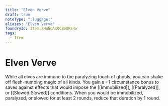 ```yaml
---
title: "Elven Verve"
draft: true
noteType: ":luggage:"
aliases: "Elven Verve"
foundryId: Item.ZHuNoAxOCBmORs4w
tags:
  - Item
---
```


# Elven Verve

While all elves are immune to the paralyzing touch of ghouls, you can shake off flesh-numbing magic of all kinds. You gain a +1 circumstance bonus to saves against effects that would impose the [[Immobilized]], [[Paralyzed]], or [[Slowed|Slowed]] conditions. When you would be immobilized, paralyzed, or slowed for at least 2 rounds, reduce that duration by 1 round.
